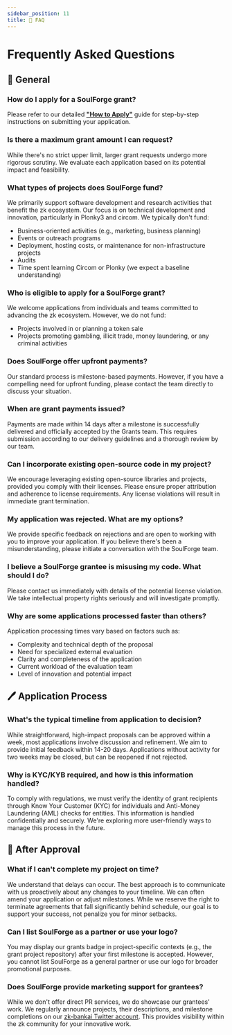 ```yaml
---
sidebar_position: 11
title: 🙋 FAQ
---
```


# Frequently Asked Questions

## 🧭 General

### How do I apply for a SoulForge grant?

Please refer to our detailed **["How to Apply"](Process/how-to-apply.md)** guide for step-by-step instructions on submitting your application.

### Is there a maximum grant amount I can request?

While there's no strict upper limit, larger grant requests undergo more rigorous scrutiny. We evaluate each application based on its potential impact and feasibility.

### What types of projects does SoulForge fund?

We primarily support software development and research activities that benefit the zk ecosystem. Our focus is on technical development and innovation, particularly in Plonky3 and circom. We typically don't fund:
- Business-oriented activities (e.g., marketing, business planning)
- Events or outreach programs
- Deployment, hosting costs, or maintenance for non-infrastructure projects
- Audits
- Time spent learning Circom or Plonky (we expect a baseline understanding)

### Who is eligible to apply for a SoulForge grant?

We welcome applications from individuals and teams committed to advancing the zk ecosystem. However, we do not fund:
- Projects involved in or planning a token sale
- Projects promoting gambling, illicit trade, money laundering, or any criminal activities

### Does SoulForge offer upfront payments?

Our standard process is milestone-based payments. However, if you have a compelling need for upfront funding, please contact the team directly to discuss your situation.

### When are grant payments issued?

Payments are made within 14 days after a milestone is successfully delivered and officially accepted by the Grants team. This requires submission according to our delivery guidelines and a thorough review by our team.

### Can I incorporate existing open-source code in my project?

We encourage leveraging existing open-source libraries and projects, provided you comply with their licenses. Please ensure proper attribution and adherence to license requirements. Any license violations will result in immediate grant termination.

### My application was rejected. What are my options?

We provide specific feedback on rejections and are open to working with you to improve your application. If you believe there's been a misunderstanding, please initiate a conversation with the SoulForge team.

### I believe a SoulForge grantee is misusing my code. What should I do?

Please contact us immediately with details of the potential license violation. We take intellectual property rights seriously and will investigate promptly.

### Why are some applications processed faster than others?

Application processing times vary based on factors such as:
- Complexity and technical depth of the proposal
- Need for specialized external evaluation
- Clarity and completeness of the application
- Current workload of the evaluation team
- Level of innovation and potential impact

## 🖊️ Application Process

### What's the typical timeline from application to decision?

While straightforward, high-impact proposals can be approved within a week, most applications involve discussion and refinement. We aim to provide initial feedback within 14-20 days. Applications without activity for two weeks may be closed, but can be reopened if not rejected.

### Why is KYC/KYB required, and how is this information handled?

To comply with regulations, we must verify the identity of grant recipients through Know Your Customer (KYC) for individuals and Anti-Money Laundering (AML) checks for entities. This information is handled confidentially and securely. We're exploring more user-friendly ways to manage this process in the future.

## 🥳 After Approval

### What if I can't complete my project on time?

We understand that delays can occur. The best approach is to communicate with us proactively about any changes to your timeline. We can often amend your application or adjust milestones. While we reserve the right to terminate agreements that fall significantly behind schedule, our goal is to support your success, not penalize you for minor setbacks.

### Can I list SoulForge as a partner or use your logo?

You may display our grants badge in project-specific contexts (e.g., the grant project repository) after your first milestone is accepted. However, you cannot list SoulForge as a general partner or use our logo for broader promotional purposes.

### Does SoulForge provide marketing support for grantees?

While we don't offer direct PR services, we do showcase our grantees' work. We regularly announce projects, their descriptions, and milestone completions on our [zk-bankai Twitter account](https://x.com/zk_bankai). This provides visibility within the zk community for your innovative work.
